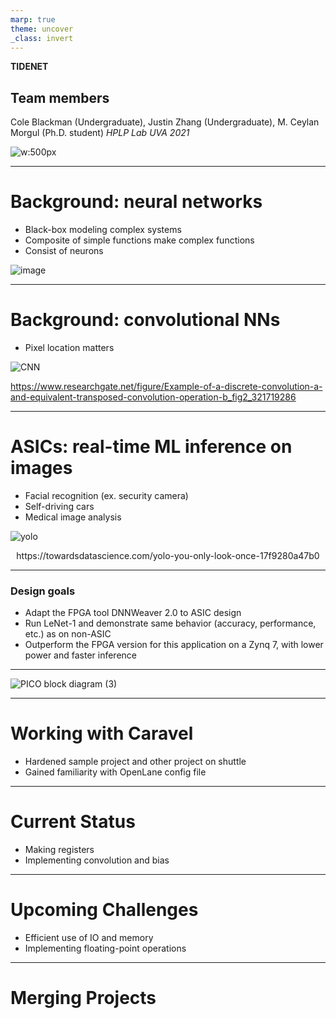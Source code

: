 ```yaml
---
marp: true
theme: uncover
_class: invert
---
```


**TIDENET**

## Team members
Cole Blackman (Undergraduate), Justin Zhang (Undergraduate), M. Ceylan Morgul (Ph.D. student) *HPLP Lab UVA 2021*

![w:500px](https://user-images.githubusercontent.com/20258533/127727938-ccdee7c5-3582-4c0c-a487-ed6c02af17ac.png)

---

# Background: neural networks
- Black-box modeling complex systems
- Composite of simple functions make complex functions
- Consist of neurons

![image](https://user-images.githubusercontent.com/76919968/132143410-a7c06388-49a1-4331-aafd-f5dbdfab08c5.png)

---

# Background: convolutional NNs
- Pixel location matters

![CNN](https://user-images.githubusercontent.com/76919968/132143480-6ea2af5e-8f0c-40e3-8271-009d65dcbf4f.jpg)

https://www.researchgate.net/figure/Example-of-a-discrete-convolution-a-and-equivalent-transposed-convolution-operation-b_fig2_321719286

---

# ASICs: real-time ML inference on images
- Facial recognition (ex. security camera)
- Self-driving cars
- Medical image analysis

![yolo](https://user-images.githubusercontent.com/76919968/132144205-42cd1954-6038-482e-81fc-13b7d5edf219.png)
<figcaption align = "center">https://towardsdatascience.com/yolo-you-only-look-once-17f9280a47b0</figcaption>

---

### Design goals
 - Adapt the FPGA tool DNNWeaver 2.0 to ASIC design
 - Run LeNet-1 and demonstrate same behavior (accuracy, performance, etc.) as on non-ASIC
 - Outperform the FPGA version for this application on a Zynq 7, with lower power and faster inference
 
---

![PICO block diagram (3)](https://user-images.githubusercontent.com/76919968/132286569-b479b156-30ce-482d-9c53-fb4f06fb155f.png)

---

# Working with Caravel

- Hardened sample project and other project on shuttle
- Gained familiarity with OpenLane config file

---

# Current Status

- Making registers
- Implementing convolution and bias

---

# Upcoming Challenges

- Efficient use of IO and memory
- Implementing floating-point operations

---
 
# Merging Projects


